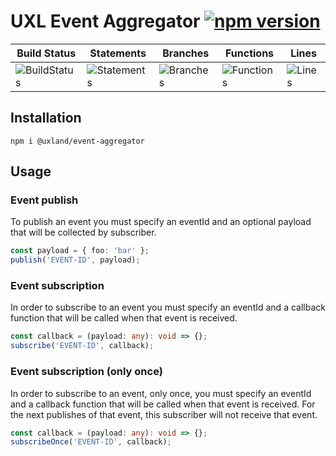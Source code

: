 # UXL Event Aggregator [![npm version](https://badge.fury.io/js/%40uxland%2Fevent-aggregator.svg)](https://badge.fury.io/js/%40uxland%2Fevent-aggregator)

| Build Status                                    | Statements                                    | Branches                                  | Functions                                   | Lines                               |
| ----------------------------------------------- | --------------------------------------------- | ----------------------------------------- | ------------------------------------------- | ----------------------------------- |
| ![BuildStatus](#buildstatus# 'Building Status') | ![Statements](#statements# 'Make me better!') | ![Branches](#branches# 'Make me better!') | ![Functions](#functions# 'Make me better!') | ![Lines](#lines# 'Make me better!') |

## Installation

`npm i @uxland/event-aggregator`

## Usage

### Event publish

To publish an event you must specify an eventId and an optional payload that will be collected by subscriber.

```typescript
const payload = { foo: 'bar' };
publish('EVENT-ID', payload);
```

### Event subscription

In order to subscribe to an event you must specify an eventId and a callback function that will be called when that event is received.

```typescript
const callback = (payload: any): void => {};
subscribe('EVENT-ID', callback);
```

### Event subscription (only once)

In order to subscribe to an event, only once, you must specify an eventId and a callback function that will be called when that event is received. For the next publishes of that event, this subscriber will not receive that event.

```typescript
const callback = (payload: any): void => {};
subscribeOnce('EVENT-ID', callback);
```
